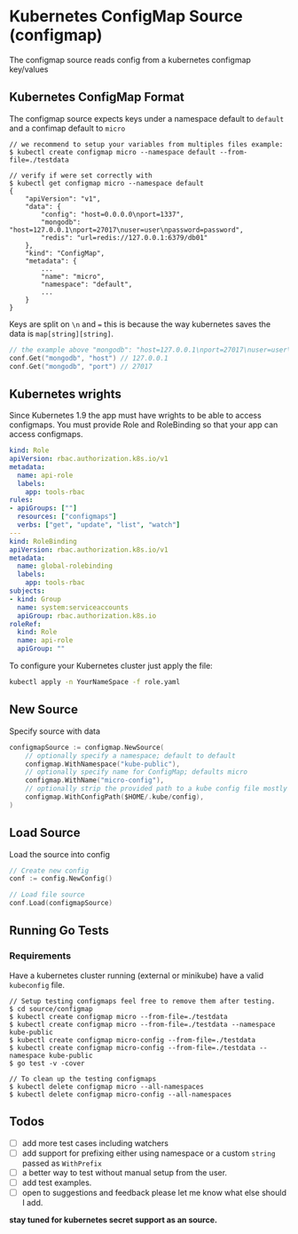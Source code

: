 # Kubernetes ConfigMap Source (configmap)

The configmap source reads config from a kubernetes configmap key/values

## Kubernetes ConfigMap Format

The configmap source expects keys under a namespace default to `default` and a confimap default to `micro`

```shell
// we recommend to setup your variables from multiples files example:
$ kubectl create configmap micro --namespace default --from-file=./testdata

// verify if were set correctly with
$ kubectl get configmap micro --namespace default
{
    "apiVersion": "v1",
    "data": {
        "config": "host=0.0.0.0\nport=1337",
        "mongodb": "host=127.0.0.1\nport=27017\nuser=user\npassword=password",
        "redis": "url=redis://127.0.0.1:6379/db01"
    },
    "kind": "ConfigMap",
    "metadata": {
        ...
        "name": "micro",
        "namespace": "default",
        ...
    }
}
```

Keys are split on `\n` and `=` this is because the way kubernetes saves the data is `map[string][string]`.

```go
// the example above "mongodb": "host=127.0.0.1\nport=27017\nuser=user\npassword=password" will be accessible as:
conf.Get("mongodb", "host") // 127.0.0.1
conf.Get("mongodb", "port") // 27017
```

## Kubernetes wrights

Since Kubernetes 1.9 the app must have wrights to be able to access configmaps. You must provide Role and RoleBinding so that your app can access configmaps.

```yaml
kind: Role
apiVersion: rbac.authorization.k8s.io/v1
metadata:
  name: api-role
  labels:
    app: tools-rbac
rules:
- apiGroups: [""]
  resources: ["configmaps"]
  verbs: ["get", "update", "list", "watch"]
---
kind: RoleBinding
apiVersion: rbac.authorization.k8s.io/v1
metadata:
  name: global-rolebinding
  labels:
    app: tools-rbac
subjects:
- kind: Group
  name: system:serviceaccounts
  apiGroup: rbac.authorization.k8s.io
roleRef:
  kind: Role
  name: api-role
  apiGroup: ""
```
To configure your Kubernetes cluster just apply the file:
```bash
kubectl apply -n YourNameSpace -f role.yaml
```

## New Source

Specify source with data

```go
configmapSource := configmap.NewSource(
	// optionally specify a namespace; default to default
	configmap.WithNamespace("kube-public"),
	// optionally specify name for ConfigMap; defaults micro
	configmap.WithName("micro-config"),
    // optionally strip the provided path to a kube config file mostly used outside of a cluster, defaults to "" for in cluster support.
    configmap.WithConfigPath($HOME/.kube/config),
)
```

## Load Source

Load the source into config

```go
// Create new config
conf := config.NewConfig()

// Load file source
conf.Load(configmapSource)
```

## Running Go Tests

### Requirements

Have a kubernetes cluster running (external or minikube) have a valid `kubeconfig` file.

```shell
// Setup testing configmaps feel free to remove them after testing.
$ cd source/configmap
$ kubectl create configmap micro --from-file=./testdata
$ kubectl create configmap micro --from-file=./testdata --namespace kube-public
$ kubectl create configmap micro-config --from-file=./testdata
$ kubectl create configmap micro-config --from-file=./testdata --namespace kube-public
$ go test -v -cover
```

```shell
// To clean up the testing configmaps
$ kubectl delete configmap micro --all-namespaces
$ kubectl delete configmap micro-config --all-namespaces
```

## Todos
- [ ] add more test cases including watchers
- [ ] add support for prefixing either using namespace or a custom `string` passed as `WithPrefix`
- [ ] a better way to test without manual setup from the user.
- [ ] add test examples.
- [ ] open to suggestions and feedback please let me know what else should I add.

**stay tuned for kubernetes secret support as an source.**
